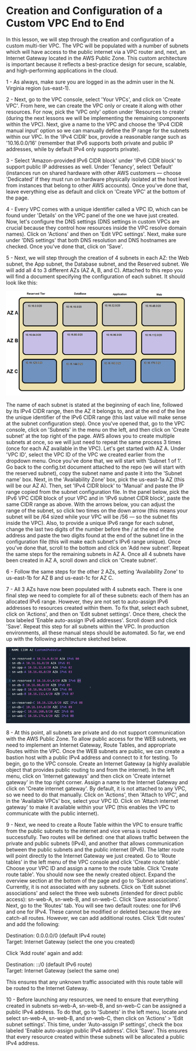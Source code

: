 # Creation and Configuration of a Custom VPC End to End

In this lesson, we will step through the creation and configuration of a custom multi-tier VPC. The VPC will be populated with a number of subnets which will have access to the public internet via a VPC router and, next, an Internet Gateway located in the AWS Public Zone. This custom architecture is important because it reflects a best-practice design for secure, scalable, and high-performing applications in the cloud.<br/>

1 - As always, make sure you are logged in as the admin user in the N. Virginia region (us-east-1). <br/>

2 - Next, go to the VPC console, select 'Your VPCs', and click on 'Create VPC'. From here, we can create the VPC only or create it along with other resources. For now, pick the 'VPC only' option under 'Resources to create' (during the next lessons we will be implementing the remaining components within the VPC). Next, give a name to the VPC and choose the 'IPv4 CIDR manual input' option so we can manually define the IP range for the subnets within our VPC. In the 'IPv4 CIDR' box, provide a reasonable range such as '10.16.0.0/16' (remember that IPv6 supports both private and public IP addresses, while by default IPv4 only supports private). <br/>

3 - Select 'Amazon-provided IPv6 CIDR block' under 'IPv6 CIDR block' to support public IP addresses as well. Under 'Tenancy', select 'Default' (instances run on shared hardware with other AWS customers — choose 'Dedicated' if they must run on hardware physically isolated at the host level from instances that belong to other AWS accounts). Once you've done that, leave everything else as default and click on 'Create VPC' at the bottom of the page. <br/>

4 - Every VPC comes with a unique identifier called a VPC ID, which can be found under 'Details' on the VPC panel of the one we have just created. Now, let's configure the DNS settings (DNS settings in custom VPCs are crucial because they control how resources inside the VPC resolve domain names). Click on 'Actions' and then on 'Edit VPC settings'. Next, make sure under 'DNS settings' that both DNS resolution and DNS hostnames are checked. Once you've done that, click on 'Save'. <br/>

5 - Next, we will step through the creation of 4 subnets in each AZ: the Web subnet, the App subnet, the Database subnet, and the Reserved subnet. We will add all 4 to 3 different AZs (AZ A, B, and C). Attached to this repo you will find a document specifying the configuration of each subnet. It should look like this: <br/>

![pic2](vpc_state1.PNG)

The name of each subnet is stated at the beginning of each line, followed by its IPv4 CIDR range, then the AZ it belongs to, and at the end of the line the unique identifier of the IPv6 CIDR range (this last value will make sense at the subnet configuration step). Once you've opened that, go to the VPC console, click on 'Subnets' in the menu on the left, and then click on 'Create subnet' at the top right of the page. AWS allows you to create multiple subnets at once, so we will just need to repeat the same process 3 times (once for each AZ available in the VPC). Let's get started with AZ A. Under 'VPC ID', select the VPC ID of the VPC we created earlier from the dropdown menu. Once you've done that, we will start with 'Subnet 1 of 1'. Go back to the config.txt document attached to the repo (we will start with the reserved subnet), copy the subnet name and paste it into the 'Subnet name' box. Next, in the 'Availability Zone' box, pick the us-east-1a AZ (this will be our AZ A). Then, set 'IPv4 CIDR block' to 'Manual' and paste the IP range copied from the subnet configuration file. In the panel below, pick the IPv6 VPC CIDR block of your VPC and in 'IPv6 subnet CIDR block', paste the same CIDR range as above. With the arrows below, you can adjust the range of the subnet, so click two times on the down arrow (this means your subnet will be /64 sized while your VPC will be /56 — so the subnet fits inside the VPC). Also, to provide a unique IPv6 range for each subnet, change the last two digits of the number before the /<number> at the end of the address and paste the two digits found at the end of the subnet line in the configuration file (this will make each subnet's IPv6 range unique). Once you've done that, scroll to the bottom and click on 'Add new subnet'. Repeat the same steps for the remaining subnets in AZ A. Once all 4 subnets have been created in AZ A, scroll down and click on 'Create subnet'.<br/>

6 - Follow the same steps for the other 2 AZs, setting 'Availability Zone' to us-east-1b for AZ B and us-east-1c for AZ C. <br/>

7 - All 3 AZs have now been populated with 4 subnets each. There is one final step we need to complete for all of these subnets: each of them has an allocated IPv6 range. However, they are not set to auto-assign IPv6 addresses to resources created within them. To fix that, select each subnet, click on 'Actions', and then on 'Edit subnet settings'. Once there, check the box labeled 'Enable auto-assign IPv6 addresses'. Scroll down and click 'Save'. Repeat this step for all subnets within the VPC. In production environments, all these manual steps should be automated. So far, we end up with the following architecture sketched below. <br/>

![pic1](config.PNG)

8 - At this point, all subnets are private and do not support communication with the AWS Public Zone. To allow public access for the WEB subnets, we need to implement an Internet Gateway, Route Tables, and appropriate Routes within the VPC. Once the WEB subnets are public, we can create a bastion host with a public IPv4 address and connect to it for testing. To begin, go to the VPC console. Create an Internet Gateway (a highly available object that provides public routing to and from the internet). In the left menu, click on 'Internet gateways' and then click on 'Create internet gateway' in the top right corner. Assign a name to the Internet Gateway and click on 'Create internet gateway'. By default, it is not attached to any VPC, so we need to do that manually. Click on 'Actions', then 'Attach to VPC', and in the 'Available VPCs' box, select your VPC ID. Click on 'Attach internet gateway' to make it available within your VPC (this enables the VPC to communicate with the public internet). <br/>

9 - Next, we need to create a Route Table within the VPC to ensure traffic from the public subnets to the internet and vice versa is routed successfully. Two routes will be defined: one that allows traffic between the private and public subnets (IPv4), and another that allows communication between the public subnets and the public internet (IPv6). The latter route will point directly to the Internet Gateway we just created. Go to 'Route tables' in the left menu of the VPC console and click 'Create route table'. Choose your VPC ID and assign a name to the route table. Click 'Create route table'. You should now see the newly created object. Expand the overview section at the bottom of the page and go to 'Subnet associations'. Currently, it is not associated with any subnets. Click on 'Edit subnet associations' and select the three web subnets (intended for direct public access): sn-web-A, sn-web-B, and sn-web-C. Click 'Save associations'. Next, go to the 'Routes' tab. You will see two default routes: one for IPv6 and one for IPv4. These cannot be modified or deleted because they are catch-all routes. However, we can add additional routes. Click 'Edit routes' and add the following:<br/>

Destination: 0.0.0.0/0 (default IPv4 route)<br/>
Target: Internet Gateway (select the one you created)<br/>

Click 'Add route' again and add:<br/>

Destination: ::/0 (default IPv6 route)<br/>
Target: Internet Gateway (select the same one)<br/>

This ensures that any unknown traffic associated with this route table will be routed to the Internet Gateway.<br/>

10 - Before launching any resources, we need to ensure that everything created in subnets sn-web-A, sn-web-B, and sn-web-C can be assigned a public IPv4 address. To do that, go to 'Subnets' in the left menu, locate and select sn-web-A, sn-web-B, and sn-web-C, then click on 'Actions' > 'Edit subnet settings'. This time, under 'Auto-assign IP settings', check the box labeled 'Enable auto-assign public IPv4 address'. Click 'Save'. This ensures that every resource created within these subnets will be allocated a public IPv4 address.<br/>

